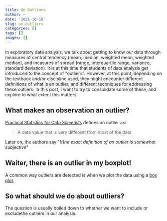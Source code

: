 ```yaml
---
title: On Outliers
author: ~
date: '2021-10-18'
slug: on-outliers
categories: []
tags: []
images: []
---
```





In exploratory data analysis, we talk about getting to know our data through measures of central tendency (mean, median, weighted mean, weighted median), and measures of spread (range, interquartile range, variance, standard deviation). It is at this time that students of data analysis get introduced to the concept of "outliers". However, at this point, depending on the textbook and/or discipline used, they might encounter different definitions of what is an outlier, and different techniques for addressing these outliers. In this post, I want to try to consolidate some of these, and explore to what extent this matters.


## What makes an observation an outlier? 

[Practical Statistics for Data Scientists](https://www.oreilly.com/library/view/practical-statistics-for/9781491952955/) defines an outlier as:

> A data value that is very different from most of the data.

Later on, the authors say "*[t]he exact definition of an outlier is somewhat subjective*"


## Waiter, there is an outlier in my boxplot!

A common way outliers are detected is when we plot the data using a [box plot](). 

## So what should we do about outliers?

The question is usually boiled down to whether we want to include or excludethe outliers in our analysis. 


